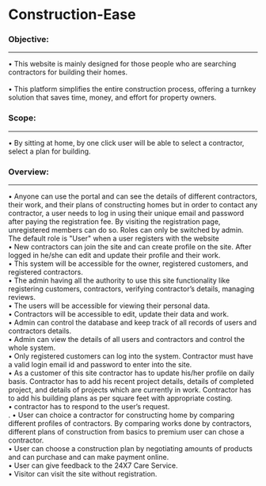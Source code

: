 <h1>Construction-Ease</h1>
<h3>Objective:</h3><hr>
•	This website is mainly designed for those people who are searching contractors for building their homes.<br><br>
•	This platform simplifies the entire construction process, offering a turnkey solution that saves time, money, and effort for property owners.<br>
<h3>Scope:</h3><hr>
•	By sitting at home, by one click user will be able to select a contractor, select a plan for building. <br>
<h3>Overview:</h3><hr>
•	Anyone can use the portal and can see the details of different contractors, their work, and their plans of constructing homes but in order to contact any contractor, a user needs to log in using their unique email and password after paying the registration fee. By visiting the registration page, unregistered members can do so. Roles can only be switched by admin. The default role is "User" when a user registers with the website <br>
•	New contractors can join the site and can create profile on the site. After logged in he/she can edit and update their profile and their work. <br> 
•	This system will be accessible for the owner, registered customers, and registered contractors.<br>
•	The admin having all the authority to use this site functionality like registering customers, contractors, verifying contractor’s details, managing reviews.<br>
•	The users will be accessible for viewing their personal data.<br>
•	Contractors will be accessible to edit, update their data and work.<br>
•	Admin can control the database and keep track of all records of users and contractors details.<br>
•	Admin can view the details of all users and contractors and control the whole system.<br>
•	Only registered customers can log into the system. Contractor must have a valid login email id and password to enter into the site.<br>
•	As a customer of this site contractor has to update his/her profile on daily basis. Contractor has to add his recent project details, details of completed project, and details of projects which are currently in work. Contractor has to add his building plans as per square feet with appropriate costing.<br>
•	contractor has to respond to the user’s request.<br>.
•	User can choice a contractor for constructing home by comparing different profiles of contractors. By comparing works done by contractors, different plans of construction from basics to premium user can chose a contractor.<br>
•	User can choose a construction plan by negotiating amounts of products and can purchase and can make payment online.<br>
•	User can give feedback to the 24X7 Care Service.<br>
•	Visitor can visit the site without registration.<br>
